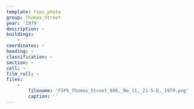 ```yaml
---
template: fsps_photo
group: Thomas_Street
year: '1979'
description: ~
buildings:
    - ''
coordinates: ~
heading: ~
classification: ~
section: ~
cell: ~
film_roll: ~
files:
    -
        filename: 'FSPS_Thomas_Street_006,_No_11,_21-5-D,_1979.png'
        caption: ''
---
```

